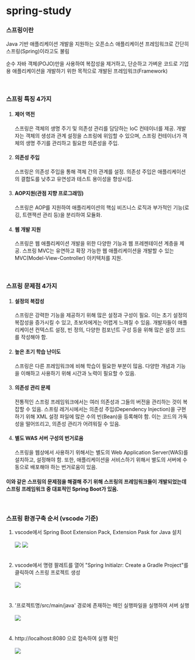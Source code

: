 # spring-study
<div>
  <h3>스프링이란</h3>
  <div>
    <p>Java 기반 애플리케이션 개발을 지원하는 오픈소스 애플리케이션 프레임워크로 간단히 스프링(Spring)이라고도 불림</p>
    <p>순수 자바 객체(POJO)만을 사용하여 복잡성을 제거하고, 단순하고 가벼운 코드로 기업용 애플리케이션을 개발하기 위한 목적으로 개발된 프레임워크(Framework)</p>
  </div>
  <br>
  
  <h3>스프링 특징 4가지</h3>
  <div>
    <ol>
      <li>
        <h4>제어 역전</h4>
          스프링은 객체의 생명 주기 및 의존성 관리를 담당하는 IoC 컨테이너를 제공. 개발자는 객체의 생성과 관계 설정을 스프링에 위임할 수 있으며, 스프링 컨테이너가 객체의 생명 주기를 관리하고 필요한 의존성을 주입.
      </li>
      <li>
        <h4>의존성 주입</h4>
          스프링은 의존성 주입을 통해 객체 간의 관계를 설정. 의존성 주입은 애플리케이션의 결합도를 낮추고 유연성과 테스트 용이성을 향상시킴.
      </li>
      <li>
        <h4>AOP지원(관점 지향 프로그래밍)</h4>
           스프링은 AOP를 지원하여 애플리케이션의 핵심 비즈니스 로직과 부가적인 기능(로깅, 트랜잭션 관리 등)을 분리하여 모듈화.
      </li>
      <li>
        <h4>웹 개발 지원</h4>
          스프링은 웹 애플리케이션 개발을 위한 다양한 기능과 웹 프레젠테이션 계층을 제공. 스프링 MVC는 유연하고 확장 가능한 웹 애플리케이션을 개발할 수 있는 MVC(Model-View-Controller) 아키텍처를 지원.
      </li>
    </ol>
  </div>
  <br>
  
  <h3>스프링 문제점 4가지</h3>
  <div>
    <ol>
      <li>
        <h4>설정의 복잡성</h4>
           스프링은 강력한 기능을 제공하기 위해 많은 설정과 구성이 필요. 이는 초기 설정의 복잡성을 증가시킬 수 있고, 초보자에게는 어렵게 느껴질 수 있음. 개발자들이 애플리케이션 컨텍스트 설정, 빈 정의, 다양한 컴포넌트 구성 등을 위해 많은 설정 코드를 작성해야 함.
      </li>
      <li>
        <h4>높은 초기 학습 난이도</h4>
          스프링은 다른 프레임워크에 비해 학습이 필요한 부분이 많음. 다양한 개념과 기능을 이해하고 사용하기 위해 시간과 노력이 필요할 수 있음.
      </li>
      <li>
        <h4>의존성 관리 문제</h4>
           전통적인 스프링 프레임워크에서는 여러 의존성과 그들의 버전을 관리하는 것이 복잡할 수 있음. 스프링 레거시에서는 의존성 주입(Dependency Injection)을 구현하기 위해 XML 설정 파일에 많은 수의 빈(Bean)을 등록해야 함. 이는 코드의 가독성을 떨어뜨리고, 의존성 관리가 어려워질 수 있음.
      </li>
      <li>
        <h4>별도 WAS 서버 구성의 번거로움</h4>
          스프링을 웹상에서 사용하기 위해서는 별도의 Web Application Server(WAS)를 설치하고, 설정해야 함. 또한, 애플리케이션을 서비스하기 위해서 별도의 서버에 수동으로 배포해야 하는 번거로움이 있음.
      </li>
    </ol>
    <h4>이와 같은 스프링의 문제점을 해결해 주기 위해 스프링의 프레임워크들이 개발되었는데 스프링 프레임워크 중 대표적인 Spring Boot가 있음. </h4>
  </div>
  <br>
  
  <h3>스프링 환경구축 순서 (vscode 기준)</h3>
  <div>
    <ol>
      <li>
        vscode에서 Spring Boot Extension Pack, Extension Pask for Java 설치
        <br></br>
        <img src="https://github.com/OllyDI/spring-study/assets/71002104/6c4ea2c7-e3ab-4641-a04e-5f3a3f48adb6">
        <img src="https://github.com/OllyDI/spring-study/assets/71002104/cecf28b4-eb64-4254-8a13-e6e35b7a5a1c">
      </li>
      <br></br>
      <li>
        vscode에서 명령 팔레트를 열어 "Spring Initialzr: Create a Gradle Project"를 클릭하여 스프링 프로젝트 생성
        <br></br>
        <img src="https://github.com/OllyDI/spring-study/assets/71002104/1477adf3-29ee-4add-b7cd-6b25d7227029">
      </li>
      <br></br>
      <li>
        '프로젝트명/src/main/java' 경로에 존재하는 메인 실행파일을 실행하여 서버 실행
        <br></br>
        <img src="https://github.com/OllyDI/spring-study/assets/71002104/81276574-6627-4e2e-bf30-cb6ab99109e1">
      </li>
      <br></br>
      <li>
        http://localhost:8080 으로 접속하여 실행 확인
        <br></br>
        <img src="https://github.com/OllyDI/spring-study/assets/71002104/1b40b2c7-49b2-4ff7-a38c-bd202040148e">
      </li>
    </ol>
  </div>
</div>
